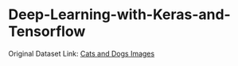 # Deep-Learning-with-Keras-and-Tensorflow


Original Dataset Link: [Cats and Dogs Images](https://www.microsoft.com/en-us/download/details.aspx?id=54765)